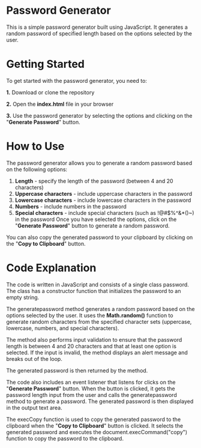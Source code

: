 # Password Generator
This is a simple password generator built using JavaScript. It generates a random password of specified length based on the options selected by the user.

# Getting Started
To get started with the password generator, you need to:  

**1.** Download or clone the repository

**2.** Open the **index.html** file in your browser

**3.** Use the password generator by selecting the options and clicking on the "**Generate Password**" button.
# How to Use
The password generator allows you to generate a random password based on the following options:

1. **Length** - specify the length of the password (between 4 and 20 characters)
2. **Uppercase characters** - include uppercase characters in the password
3. **Lowercase characters** - include lowercase characters in the password
4. **Numbers** - include numbers in the password
5. **Special characters** - include special characters (such as !@#$%^&*()~) in the password
Once you have selected the options, click on the "**Generate Password**" button to generate a random password.

You can also copy the generated password to your clipboard by clicking on the "**Copy to Clipboard**" button.

# Code Explanation
The code is written in JavaScript and consists of a single class password. The class has a constructor function that initializes the password to an empty string.

The generatepassword method generates a random password based on the options selected by the user. It uses the **Math.random()** function to generate random characters from the specified character sets (uppercase, lowercase, numbers, and special characters).

The method also performs input validation to ensure that the password length is between 4 and 20 characters and that at least one option is selected. If the input is invalid, the method displays an alert message and breaks out of the loop.

The generated password is then returned by the method.

The code also includes an event listener that listens for clicks on the "**Generate Password**" button. When the button is clicked, it gets the password length input from the user and calls the generatepassword method to generate a password. The generated password is then displayed in the output text area.

The execCopy function is used to copy the generated password to the clipboard when the "**Copy to Clipboard**" button is clicked. It selects the generated password and executes the document.execCommand("copy") function to copy the password to the clipboard.
